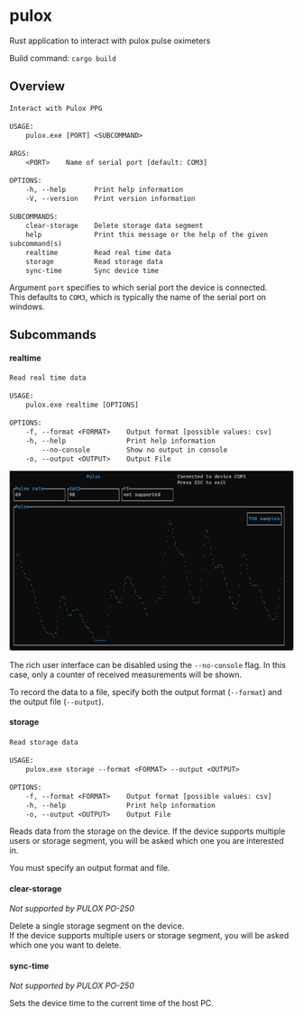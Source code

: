 # pulox

Rust application to interact with pulox pulse oximeters

Build command: `cargo build`

## Overview

```
Interact with Pulox PPG

USAGE:
    pulox.exe [PORT] <SUBCOMMAND>

ARGS:
    <PORT>    Name of serial port [default: COM3]

OPTIONS:
    -h, --help       Print help information
    -V, --version    Print version information

SUBCOMMANDS:
    clear-storage    Delete storage data segment
    help             Print this message or the help of the given subcommand(s)
    realtime         Read real time data
    storage          Read storage data
    sync-time        Sync device time
```

Argument `port` specifies to which serial port the device is connected.  
This defaults to `COM3`, which is typically the name of the serial port on windows. 

## Subcommands

#### realtime
````
Read real time data

USAGE:
    pulox.exe realtime [OPTIONS]

OPTIONS:
    -f, --format <FORMAT>    Output format [possible values: csv]
    -h, --help               Print help information
        --no-console         Show no output in console
    -o, --output <OUTPUT>    Output File
````

![terminal user interface](tui.png "TUI")

The rich user interface can be disabled using the `--no-console` flag. In this case, only a counter of received measurements will be shown. 

To record the data to a file, specify both the output format (`--format`) and the output file (`--output`). 

#### storage
````
Read storage data

USAGE:
    pulox.exe storage --format <FORMAT> --output <OUTPUT>

OPTIONS:
    -f, --format <FORMAT>    Output format [possible values: csv]
    -h, --help               Print help information
    -o, --output <OUTPUT>    Output File
````

Reads data from the storage on the device. 
If the device supports multiple users or storage segment, you will be asked which one you are interested in.

You must specify an output format and file. 

#### clear-storage

_Not supported by PULOX PO-250_

Delete a single storage segment on the device.  
If the device supports multiple users or storage segment, you will be asked which one you want to delete.

#### sync-time

_Not supported by PULOX PO-250_

Sets the device time to the current time of the host PC.
